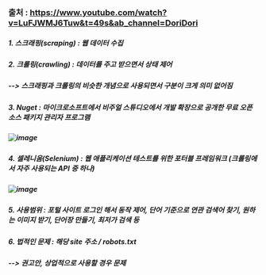 ### 출처 : https://www.youtube.com/watch?v=LuFJWMJ6Tuw&t=49s&ab_channel=DoriDori
##### 1. 스크래핑(scraping) : 웹 데이터 수집
##### 2. 크롤링(crawling) : 데이터를 주고 받으면서 상태 제어
##### --> 스크래핑과 크롤링의 비슷한 개념으로 사용되면서 구분이 크게 의미 없어짐
##### 3. Nuget : 마이크로소프트에서 비주얼 스튜디오에서 개발 확장으로 공개한 무료 오픈 소스 패키지 관리자 프로그램
##### ![image](https://user-images.githubusercontent.com/74608323/112795075-f4bc1280-90a2-11eb-8578-4018c9ce98b9.png)

##### 4. 셀레니움(Selenium) : 웹 애플리케이션 테스트를 위한 포터블 프레임워크 (크롤링에서 자주 사용되는 API 중 하나)
##### 
##### ![image](https://user-images.githubusercontent.com/74608323/112795376-6005e480-90a3-11eb-8bb2-d47fc8ee7215.png)

##### 5. 사용범위 : 포털 사이트 로그인 해서 동작 제어, 단어 기준으로 연관 검색어 찾기, 원하는 이미지 받기, 단어장 만들기, 최저가 검색 등 
##### 6. 법적인 문제 : 해당 site 주소 / robots.txt
##### --> 권고안, 상업적으로 사용할 경우 문제

